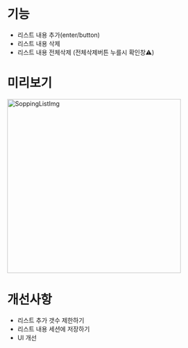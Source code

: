 <h1>기능</h1>
  <ul>
    <li>리스트 내용 추가(enter/button)</li>
    <li>리스트 내용 삭제</li>
    <li>리스트 내용 전체삭제 (전체삭제버튼 누를시 확인창⚠️)</li>
  </ul>
<h1>미리보기</h1>
<img width="400" alt="SoppingListImg" src="https://user-images.githubusercontent.com/87287296/127650468-0a43f660-cd83-4114-b91b-f45fcf30319a.gif">


<h1>개선사항</h1>
<ul>
  <li>리스트 추가 갯수 제한하기</li>
  <li>리스트 내용 세션에 저장하기</li>
  <li>UI 개선</li>
</ul>
